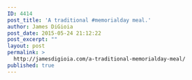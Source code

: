 ```yaml
---
ID: 4414
post_title: 'A traditional #memorialday meal.'
author: James DiGioia
post_date: 2015-05-24 21:12:22
post_excerpt: ""
layout: post
permalink: >
  http://jamesdigioia.com/a-traditional-memorialday-meal/
published: true
---
```

